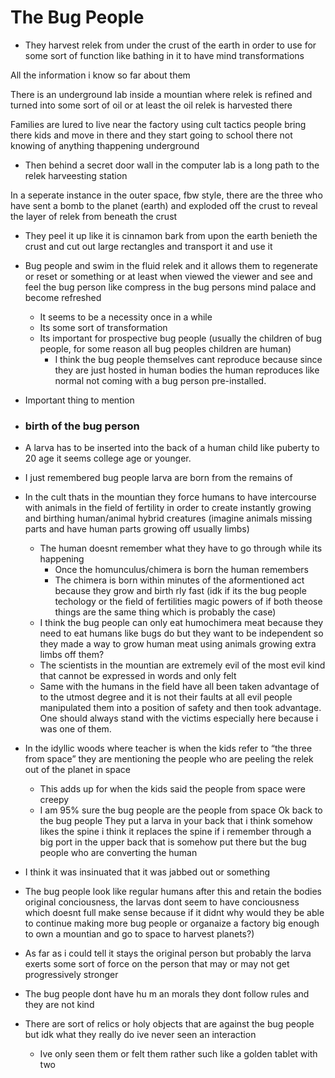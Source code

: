 # The Bug People
- They harvest relek from under the crust of the earth in order to use for some sort of function like bathing in it to have mind transformations

All the information i know so far about them

There is an underground lab inside a mountian where relek is refined and turned into some sort of oil or at least the oil relek is harvested there

Families are lured to live near the factory using cult tactics people bring there kids and move in there and they start going to school there not knowing of anything thappening underground
- Then behind a secret door wall in the computer lab is a long path to the relek harveesting station

In a seperate instance in the outer space, fbw style, there are the three who have sent a bomb to the planet (earth) and exploded off the crust to reveal the layer of relek from beneath the crust
- They peel it up like it is cinnamon bark from upon the earth benieth the crust and cut out large rectangles and transport it and use it

- Bug people and swim in the fluid relek and it allows them to regenerate or reset or something or at least when viewed the viewer and see and feel the bug person like compress in the bug persons mind palace and become refreshed
	- It seems to be a necessity once in a while
	- Its some sort of transformation
	- Its important for prospective bug people (usually the children of bug people, for some reason all bug peoples children are human)
		- I think the bug people themselves cant reproduce because since they are just hosted in human bodies the human reproduces like normal not coming with a bug person pre-installed.
- Important thing to mention 
- ### birth of the bug person
- A larva has to be inserted into the back of a human child like puberty to 20 age it seems college age or younger. 
- I just remembered bug people larva are born from the remains of 
- In the cult thats in the mountian they force humans to have intercourse with animals in the field of fertility in order to create instantly growing and birthing human/animal hybrid creatures (imagine animals missing parts and have human parts growing off usually limbs) 
	- The human doesnt remember what they have to go through while its happening
		- Once the homunculus/chimera is born the human remembers
		- The chimera is born within minutes of the aformentioned act because they grow and birth rly fast (idk if its the bug people techology or the field of fertilities magic powers of if both theose things are the same thing which is probably the case)
	- I think the bug people can only eat humochimera meat because they need to eat humans like bugs do but they want to be independent so they made a way to grow human meat using animals growing extra limbs off them?
	- The scientists in the mountian are extremely evil of the most evil kind that cannot be expressed in words and only felt
	- Same with the humans in the field have all been taken advantage of to the utmost degree and it is not their faults at all evil people manipulated them into a position of safety and then took advantage. One should always stand with the victims especially here because i was one of them.
- In the idyllic woods where teacher is when the kids refer to “the three from space” they are mentioning the people who are peeling the relek out of the planet in space
	- This adds up for when the kids said the people from space were creepy
	- I am 95% sure the bug people are the people from space
Ok back to the bug people
They put a larva in your back that i think somehow likes the spine i think it replaces the spine if i remember through a big port in the upper back that is somehow put there but the bug people who are converting the human
- I think it was insinuated that it was jabbed out or something
- The bug people look like regular humans after this and retain the bodies original conciousness, the larvas dont seem to have conciousness which doesnt full make sense because if it didnt why would they be able to continue making more bug people or organaize a factory big enough to own a mountian and go to space to harvest planets?)
- As far as i could tell it stays the original person but probably the larva exerts some sort of force on the person that may or may not get progressively stronger
- The bug people dont have hu m an morals they dont follow rules and they are not kind
- There are sort of relics or holy objects that are against the bug people but idk what they really do ive never seen an interaction
	- Ive only seen them or felt them rather such like a golden tablet with two 